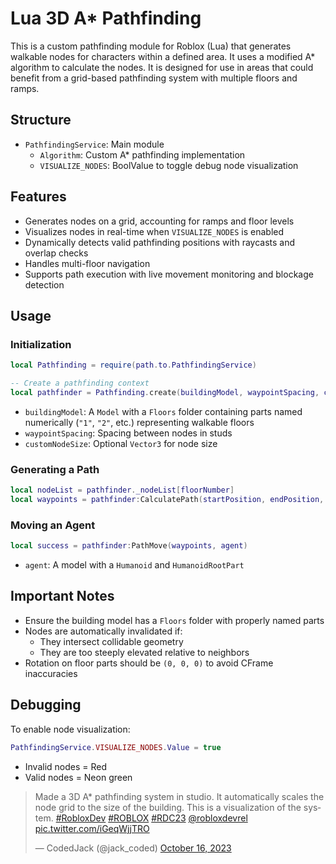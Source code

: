 # Lua 3D A* Pathfinding

This is a custom pathfinding module for Roblox (Lua) that generates walkable nodes for characters within a defined area. It uses a modified A* algorithm to calculate the nodes. It is designed for use in areas that could benefit from a grid-based pathfinding system with multiple floors and ramps.

## Structure

- `PathfindingService`: Main module  
  - `Algorithm`: Custom A* pathfinding implementation  
  - `VISUALIZE_NODES`: BoolValue to toggle debug node visualization

## Features

- Generates nodes on a grid, accounting for ramps and floor levels
- Visualizes nodes in real-time when `VISUALIZE_NODES` is enabled
- Dynamically detects valid pathfinding positions with raycasts and overlap checks
- Handles multi-floor navigation
- Supports path execution with live movement monitoring and blockage detection

## Usage

### Initialization

```lua
local Pathfinding = require(path.to.PathfindingService)

-- Create a pathfinding context
local pathfinder = Pathfinding.create(buildingModel, waypointSpacing, customNodeSize)
```

- `buildingModel`: A `Model` with a `Floors` folder containing parts named numerically (`"1"`, `"2"`, etc.) representing walkable floors  
- `waypointSpacing`: Spacing between nodes in studs  
- `customNodeSize`: Optional `Vector3` for node size

### Generating a Path

```lua
local nodeList = pathfinder._nodeList[floorNumber]
local waypoints = pathfinder:CalculatePath(startPosition, endPosition, nodeList, buildingModel)
```

### Moving an Agent

```lua
local success = pathfinder:PathMove(waypoints, agent)
```

- `agent`: A model with a `Humanoid` and `HumanoidRootPart`

## Important Notes

- Ensure the building model has a `Floors` folder with properly named parts  
- Nodes are automatically invalidated if:  
  - They intersect collidable geometry  
  - They are too steeply elevated relative to neighbors  
- Rotation on floor parts should be `(0, 0, 0)` to avoid CFrame inaccuracies

## Debugging

To enable node visualization:

```lua
PathfindingService.VISUALIZE_NODES.Value = true
```

- Invalid nodes = Red  
- Valid nodes = Neon green


<blockquote class="twitter-tweet">
<p lang="en" dir="ltr">Made a 3D A* pathfinding system in studio. It automatically scales the node grid to the size of the building. This is a visualization of the system. <a href="https://twitter.com/hashtag/RobloxDev?src=hash&amp;ref_src=twsrc%5Etfw">#RobloxDev</a> <a href="https://twitter.com/hashtag/ROBLOX?src=hash&amp;ref_src=twsrc%5Etfw">#ROBLOX</a> <a href="https://twitter.com/hashtag/RDC23?src=hash&amp;ref_src=twsrc%5Etfw">#RDC23</a> <a href="https://twitter.com/robloxdevrel?ref_src=twsrc%5Etfw">@robloxdevrel</a> <a href="https://t.co/iGeqWjjTRO">pic.twitter.com/iGeqWjjTRO</a></p>&mdash; CodedJack (@jack_coded) <a href="https://twitter.com/jack_coded/status/1713724693096632507?ref_src=twsrc%5Etfw">October 16, 2023</a>
</blockquote> 
<script async src="https://platform.twitter.com/widgets.js" charset="utf-8"></script>
